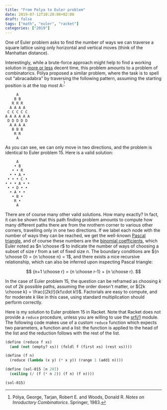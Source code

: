 ```yaml
---
title: "From Polya to Euler problem"
date: 2019-07-12T10:20:08+02:00
draft: false
tags: ["math", "euler", "racket"]
categories: ["2019"]
---
```


One of Euler problem asks to find the number of ways we can traverse a square lattice using only horizontal and vertical moves (think of the Manhattan distance).

<!--more-->

Interestingly, while a brute-force approach might help to find a working solution in [more or less](http://code.jasonbhill.com/python/project-euler-problem-15/) decent time, this problem amounts to a problem of combinatorics. Pólya proposed a similar problem, where the task is to spell out "abracadabra" by traversing the following pattern, assuming the starting position is at the top most A:<sup>[^1]</sup>

         A
        B B
       R R R
      A A A A
     C C C C C
    A A A A A A
     D D D D D
      A A A A
       B B B
        R R
         A

As you can see, we can only move in two directions, and the problem is identical to Euler problem 15. Here is a valid solution:

         A
        • B
       • • R
      • • A •
     • • • C •
    • • • A • •
     • • D • •
      • A • •
       • B •
        R •
         A

There are of course many other valid solutions. How many exactly? In fact, it can be shown that this path finding problem amounts to compute how many different paths there are from the nrothern corner to various other corners, travelling only in one two directions. If we label each node with the number of ways they can be reached, we get the well-known [Pascal triangle](https://en.wikipedia.org/wiki/Pascal%27s_triangle), and of course these numbers are the [binomial coefficients](https://en.wikipedia.org/wiki/Binomial_coefficient), which Euler noted as $n \choose r$ to indicate the number of ways of choosing a subset of size $r$ from a set of fixed size $n$. The boundary conditions are ${n \choose 0} = {n \choose n} = 1$, and there exists a nice recursive relationship, which can also be inferred upon inspecting Pascal triangle:

$$ {n+1 \choose r} = {n \choose r-1} + {n \choose r}. $$

In the case of Euler problem 15, the question can be reframed as choosing $k$ out of $2k$ possible paths, assuming the order doesn't matter, or ${2k \choose k} = \frac{(2k)!}{k!\cdot k!}$. Factorials are easy to compute, and for moderate $k$ like in this case, using standard multiplication should perform correctly.

Here is my solution to Euler problem 15 in Racket. Note that Racket does not provide a `reduce` procedure, unless you are willing to use the [srfi/1](https://docs.racket-lang.org/srfi/srfi-1.html?q=reduce) module. The following code makes use of a custom `reduce` function which expects two parameters, a function and a list: the function is applied to the head of the list and the reduction follows with the rest of the list.

```scheme
(define (reduce f xs)
  (and (not (empty? xs)) (foldl f (first xs) (rest xs))))

(define (f n)
  (reduce (lambda (x y) (* x y)) (range 1 (add1 n))))

(define (sol-015 [n 20])
  (ceiling (/ (f (* n 2)) (f n) (f n))))

(sol-015)
```

[^1]: Pólya, George, Tarjan, Robert E. and Woods, Donald R. _Notes on Inroductory Combinatorics_. Springer, 1983.

